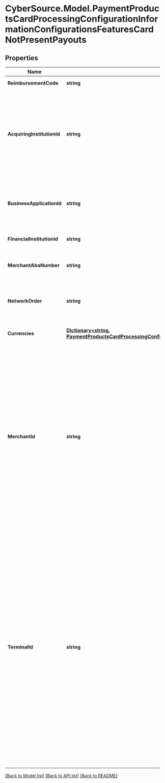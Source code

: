 # CyberSource.Model.PaymentProductsCardProcessingConfigurationInformationConfigurationsFeaturesCardNotPresentPayouts
## Properties

Name | Type | Description | Notes
------------ | ------------- | ------------- | -------------
**ReimbursementCode** | **string** | Applicable for VPC processors. | [optional] 
**AcquiringInstitutionId** | **string** | This code identifies the financial institution acting as the acquirer of this customer transaction. The acquirer is the member or system user that signed the merchant. This number is usually a Visa-assigned. Applicable for VPC processors. | [optional] 
**BusinessApplicationId** | **string** | Transaction type. List of supported identifiers documented in the Developer Guide. Applicable for GPX (gpx) and VPC processors. | [optional] 
**FinancialInstitutionId** | **string** | Applicable for GPX (gpx) and VPC processors. | [optional] 
**MerchantAbaNumber** | **string** | Routing Number to identify banks within the United States. Applicable for VPC processors. | [optional] 
**NetworkOrder** | **string** | Order of the networks in which Visa should make routing decisions. Applicable for VPC processors. | [optional] 
**Currencies** | [**Dictionary&lt;string, PaymentProductsCardProcessingConfigurationInformationConfigurationsFeaturesCardNotPresentPayoutsCurrencies&gt;**](PaymentProductsCardProcessingConfigurationInformationConfigurationsFeaturesCardNotPresentPayoutsCurrencies.md) | Three-character [ISO 4217 ALPHA-3 Standard Currency Codes.](http://apps.cybersource.com/library/documentation/sbc/quickref/currencies.pdf) | [optional] 
**MerchantId** | **string** | Merchant ID assigned by an acquirer or a processor. Should not be overridden by any other party.  Validation details (for selected processors)...  &lt;table&gt; &lt;thead&gt;&lt;tr&gt;&lt;th&gt;Processor&lt;/th&gt;&lt;th&gt;Acceptance Type&lt;/th&gt;&lt;th&gt;Required&lt;/th&gt;&lt;th&gt;Min. Length&lt;/th&gt;&lt;th&gt;Max. Length&lt;/th&gt;&lt;th&gt;Regex&lt;/th&gt;&lt;/tr&gt;&lt;/thead&gt; &lt;tr&gt;&lt;td&gt;Barclays&lt;/td&gt;&lt;td&gt;cnp, hybrid&lt;/td&gt;&lt;td&gt;No&lt;/td&gt;&lt;td&gt;1&lt;/td&gt;&lt;td&gt;11&lt;/td&gt;&lt;td&gt;^[0-9]+$&lt;/td&gt;&lt;/tr&gt; &lt;/table&gt;  | [optional] 
**TerminalId** | **string** | The &#39;Terminal Id&#39; aka TID, is an identifier used for with your payments processor. Depending on the processor and payment acceptance type this may also be the default Terminal ID used for Card Present and Virtual Terminal transactions.  Validation details (for selected processors)...  &lt;table&gt; &lt;thead&gt;&lt;tr&gt;&lt;th&gt;Processor&lt;/th&gt;&lt;th&gt;Acceptance Type&lt;/th&gt;&lt;th&gt;Required&lt;/th&gt;&lt;th&gt;Min. Length&lt;/th&gt;&lt;th&gt;Max. Length&lt;/th&gt;&lt;th&gt;Regex&lt;/th&gt;&lt;/tr&gt;&lt;/thead&gt; &lt;tr&gt;&lt;td&gt;Barclays&lt;/td&gt;&lt;td&gt;cnp, hybrid&lt;/td&gt;&lt;td&gt;No&lt;/td&gt;&lt;td&gt;1&lt;/td&gt;&lt;td&gt;255&lt;/td&gt;&lt;td&gt;^[0-9:&amp;#92;-]+$&lt;/td&gt;&lt;/tr&gt; &lt;/table&gt;  | [optional] 

[[Back to Model list]](../README.md#documentation-for-models) [[Back to API list]](../README.md#documentation-for-api-endpoints) [[Back to README]](../README.md)


